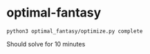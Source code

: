 # optimal-fantasy
``` #python 
python3 optimal_fantasy/optimize.py complete
```
Should solve for 10 minutes
